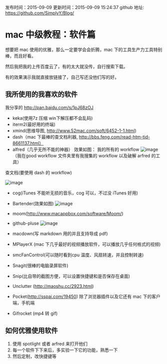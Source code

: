 发布时间：2015-09-09
更新时间：2015-09-09 15:24:37
github 地址: https://github.com/SimplyY/Blog/

# mac 中级教程：软件篇
想要把 mac 使用的优雅，那么一定要学会会折腾，mac 下的工具生产力工具特别棒，而且好看。


然后我把我的上传百度云了，有的太大就没传，自行搜索下载。

有的效果演示我就直接放链接了，自己写还没他们写的好。

## 我所使用的我喜欢的软件

我分享的 http://pan.baidu.com/s/1pJ68zOJ


- keka(使用7z 压缩 win下解压都不会乱码)
- iterm2(最好用的终端)
- xmind(思维导图, http://www.52mac.com/soft/6452-1-1.html)
- dash（mac 下最棒的查文档利器, http://bbs.feng.com/read-htm-tid-8661137.html）
- alfred（几乎无所不能的神器）
效果如图：
 我的所有的 workflow
![image](https://cloud.githubusercontent.com/assets/8455579/9675053/01aa0e08-52eb-11e5-9d37-1655cc12f93f.png)
（我在good workflow 文件夹里有我搜集的 workflow 以及破解 arfred 的工具）

查文档(要使用 dash 的 workflow)

![image](https://cloud.githubusercontent.com/assets/8455579/9675073/58745d56-52eb-11e5-9fe1-f11e1325ba11.png)

- cog(iTunes 不能听无损的音乐，cog 可以，不过没 iTunes 好用)
- Bartender(效果如图)
![image](https://cloud.githubusercontent.com/assets/8455579/9675088/aa24e1c0-52eb-11e5-9462-6204b86fef1a.png)
- moom(http://www.macappbox.com/software/Moom/)
- github-pluse
![image](https://cloud.githubusercontent.com/assets/8455579/9675098/e888808e-52eb-11e5-85f1-a55c0b94ff99.png)


- macdown(写 markdown 用的并且支持导成 pdf)
- MPlayerX (mac 下几乎最好的视频播放软件，可以播放几乎任何格式的视频)
- smcFanControl(可以随时看到cpu 温度、风扇转速，并且控制转速)
- Snagit(很棒的电脑录屏软件)
- Snip(比自带的截图方便，可以设置快捷键和是否保存在桌面)
- Unclutter (http://maoshu.cc/2923.html)
- Pocket(http://sspai.com/19450) 除了浏览器插件以及它还有 mac 下的客户端，手机端
- Gifrocket (mp4 转 gif)

## 如何优雅使用软件
1. 使用 spotlight 或者 arfred 来打开他们
2. 每一个软件下下来后，多实验一下它的功能，熟悉一下
3. 然后定制，改快捷键等
